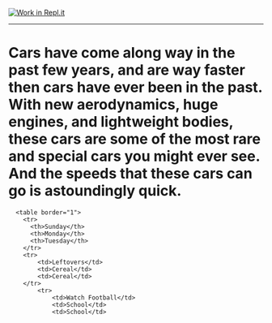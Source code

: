 [![Work in Repl.it](https://classroom.github.com/assets/work-in-replit-14baed9a392b3a25080506f3b7b6d57f295ec2978f6f33ec97e36a161684cbe9.svg)](https://classroom.github.com/online_ide?assignment_repo_id=3342028&assignment_repo_type=AssignmentRepo)
<!DOCTYPE html>
<html>
  <head>
  <titleFastest Road Legal Cars.<title>
  <head>
  <hr>
    <Body>
    <h1>  Cars have come along way in the past few years, and are way faster then cars have ever been in the past.  With new aerodynamics, huge engines, and lightweight bodies, these cars are some of the most rare and special cars you might ever see.  And the speeds that these cars can go is astoundingly quick. </h1>
    
      <table border="1">
        <tr>
          <th>Sunday</th>
          <th>Monday</th>
          <th>Tuesday</th>
        </tr>
        <tr>
            <td>Leftovers</td>
            <td>Cereal</td>
            <td>Cereal</td>
        </tr>
            <tr>
                <td>Watch Football</td>
                <td>School</td>
                <td>School</td>
                

